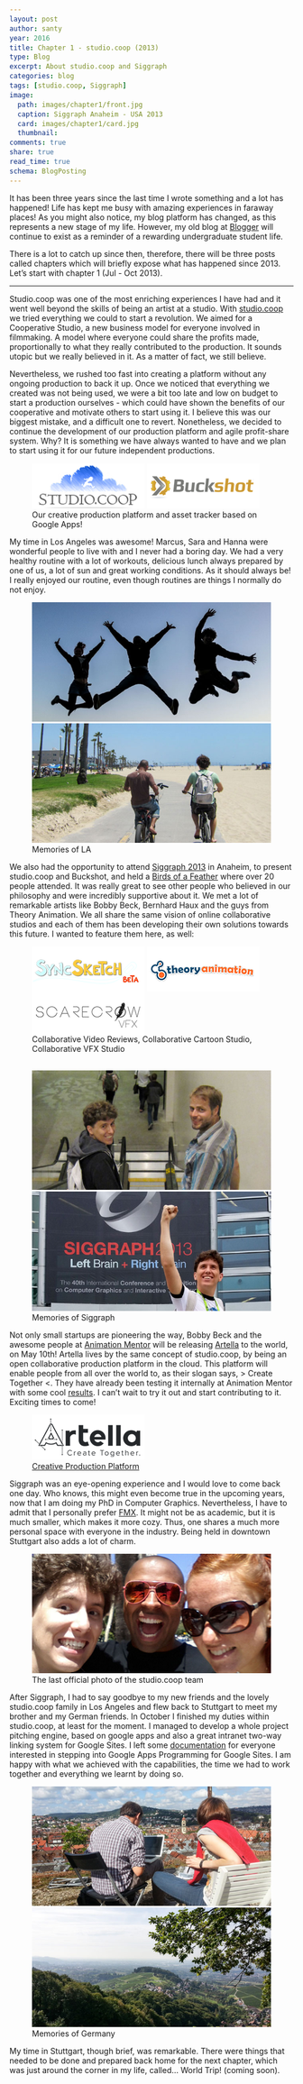 ```yaml
---
layout: post
author: santy
year: 2016
title: Chapter 1 - studio.coop (2013)
type: Blog
excerpt: About studio.coop and Siggraph
categories: blog
tags: [studio.coop, Siggraph]
image:
  path: images/chapter1/front.jpg
  caption: Siggraph Anaheim - USA 2013
  card: images/chapter1/card.jpg
  thumbnail:
comments: true
share: true
read_time: true
schema: BlogPosting
---
```

It has been three years since the last time I wrote something and a lot has happened! Life has kept me busy with amazing experiences in faraway places! As you might also notice, my blog platform has changed, as this represents a new stage of my life. However, my old blog at  [Blogger](http://santiagomontesdeoca.blogspot.sg/) will continue to exist as a reminder of a rewarding undergraduate student life.

There is a lot to catch up since then, therefore, there will be three posts called chapters which will briefly expose what has happened since 2013. Let’s start with chapter 1 (Jul - Oct 2013).

---

Studio.coop was one of the most enriching experiences I have had and it went well beyond the skills of being an artist at a studio. With  [studio.coop](https://sites.google.com/a/studio.coop/v1/) we tried everything we could to start a revolution. We aimed for a Cooperative Studio, a new business model for everyone involved in filmmaking. A model where everyone could share the profits made, proportionally to what they really contributed to the production. It sounds utopic but we really believed in it. As a matter of fact, we still believe.

Nevertheless, we rushed too fast into creating a platform without any ongoing production to back it up. Once we noticed that everything we created was not being used, we were a bit too late and low on budget to start a production ourselves - which could have shown the benefits of our cooperative and motivate others to start using it. I believe this was our biggest mistake, and a difficult one to revert. Nonetheless, we decided to continue the development of our production platform and agile profit-share system. Why? It is something we have always wanted to have and we plan to start using it for our future independent productions.

<figure class="pull-center half">
<img src="/images/chapter1/studiocoop.png" alt="studio.coop">
<img src="/images/chapter1/buckshot.png" alt="buckshot">
<figcaption>Our creative production platform and asset tracker based on Google Apps!</figcaption>
</figure>

My time in Los Angeles was awesome! Marcus, Sara and Hanna were wonderful people to live with and I never had a boring day. We had a very healthy routine with a lot of workouts, delicious lunch always prepared by one of us, a lot of sun and great working conditions. As it should always be! I really enjoyed our routine, even though routines are things I normally do not enjoy.

<!-- PHOTOS OF lA -->
<figure class="pull-center half">
	<a href="/images/chapter1/la1.jpg"><img src="/images/chapter1/la1_low.jpg" alt="image"></a>
  <a href="/images/chapter1/la2.jpg"><img src="/images/chapter1/la2_low.jpg" alt="image"></a>
	<figcaption>Memories of LA</figcaption>
</figure>

We also had the opportunity to attend  [Siggraph 2013](http://s2013.siggraph.org/) in Anaheim, to present studio.coop and Buckshot, and held a [Birds of a Feather](http://s2013.siggraph.org/attendees/birds-feather/events/madding-crowd) where over 20 people attended. It was really great to see other people who believed in our philosophy and were incredibly supportive about it. We met a lot of remarkable artists like Bobby Beck, Bernhard Haux and the guys from Theory Animation. We all share the same vision of online collaborative studios and each of them has been developing their own solutions towards this future. I wanted to feature them here, as well:

<!-- LOGOS OF STARTUPS -->
<figure class="pull-center third" >
	<a href="http://syncsketch.com/" target="_blank"><img src="/images/chapter1/syncsketch.png" alt="Sync Sketch" style="margin-bottom: -5px"></a>
	<a href="https://theoryanimation.com/" target="_blank"><img src="/images/chapter1/theoryanimation.png" alt="Theory Animation" style="margin-bottom: -5px"></a>
	<a href="https://www.scarecrowvfx.com/" target="_blank"><img src="/images/chapter1/scarecrow.png" alt="Scarecrow VFX" style="margin-bottom: -5px"></a>
	<figcaption style="margin-bottom: 30px">Collaborative Video Reviews, Collaborative Cartoon Studio, Collaborative VFX Studio</figcaption>
</figure>

<!-- PHOTOS OF SIGGRAPH -->
<figure class="pull-center half">
	<a href="/images/chapter1/siggraph1.jpg"><img src="/images/chapter1/siggraph1_low.jpg" alt="image"></a>
  <a href="/images/chapter1/siggraph2.jpg"><img src="/images/chapter1/siggraph2_low.jpg" alt="image"></a>
	<figcaption>Memories of Siggraph</figcaption>
</figure>

Not only small startups are pioneering the way, Bobby Beck and the awesome people at [Animation Mentor](http://www.animationmentor.com/) will be releasing [Artella](http://www.artella.com/) to the world, on May 10th! Artella lives by the same concept of studio.coop, by being an open collaborative production platform in the cloud. This platform will enable people from all over the world to, as their slogan says, > Create Together <. They have already been testing it internally at Animation Mentor with some cool [results](https://vimeo.com/154871664). I can’t wait to try it out and start contributing to it. Exciting times to come!

<!-- LOGOS OF ARTELLA -->
<figure class="align-center half">
  <a href="http://www.artella.com/">
  <img src="/images/chapter1/artella.png" alt="Artella, create together"></a>
  <figcaption><a href="http://www.artella.com/">Creative Production Platform</a></figcaption>
</figure>

Siggraph was an eye-opening experience and I would love to come back one day. Who knows, this might even become true in the upcoming years, now that I am doing my PhD in Computer Graphics. Nevertheless, I have to admit that I personally prefer  [FMX](http://www.fmx.de/). It might not be as academic, but it is much smaller, which makes it more cozy. Thus, one shares a much more personal space with everyone in the industry. Being held in downtown Stuttgart also adds a lot of charm.

<!-- lAST PICTURE OF lA -->
<figure class="align-center">
	<a href="/images/chapter1/studiocoop1.jpg"><img src="/images/chapter1/studiocoop1_low.jpg" alt="image"></a>
	<figcaption>The last official photo of the studio.coop team</figcaption>
</figure>

After Siggraph, I had to say goodbye to my new friends and the lovely studio.coop family in Los Angeles and flew back to Stuttgart to meet my brother and my German friends. In October I finished my duties within studio.coop, at least for the moment. I managed to develop a whole project pitching engine, based on google apps and also a great intranet two-way linking system for Google Sites. I left some  [documentation](https://docs.google.com/document/d/1MNs-D-X9VH3u5YI6761dgJZ97MV4PDvyhQUM5a7Z-qo/) for everyone interested in stepping into Google Apps Programming for Google Sites. I am happy with what we achieved with the capabilities, the time we had to work together and everything we learnt by doing so.

<!-- PHOTOS OF STUTTGART -->
<figure class="pull-center half">
	<a href="/images/chapter1/stuttgart2.jpg"><img src="/images/chapter1/stuttgart2_low.jpg" alt="image"></a>
  <a href="/images/chapter1/stuttgart1.jpg"><img src="/images/chapter1/stuttgart1_low.jpg" alt="image"></a>
	<figcaption>Memories of Germany</figcaption>
</figure>

My time in Stuttgart, though brief, was remarkable. There were things that needed to be done and prepared back home for the next chapter, which was just around the corner in my life, called… World Trip! (coming soon).
